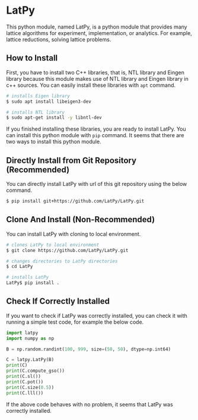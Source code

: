 # LatPy

This python module, named LatPy, is a python module that provides many lattice algorithms for experiment, implementation, or analytics. For example, lattice reductions, solving lattice problems.

## How to Install

First, you have to install two C++ libraries, that is, NTL library and Eingen library because this module makes use of NTL library and Eingen library in c++ sources.
You can easily install these libraries with ``apt`` command.

```bash
# installs Eigen library
$ sudo apt install libeigen3-dev

# installs NTL library
$ sudo apt-get install -y libntl-dev
```

If you finished installing these libraries, you are ready to install LatPy. You can install this python module with ``pip`` command. It seems that there are two ways to install this python module.

## Directly Install from Git Repository (Recommended)

You can directly install LatPy with url of this git repository using the below command.

```bash
$ pip install git+https://github.com/LatPy/LatPy.git
```

## Clone And Install (Non-Recommended)

You can install LatPy with cloning to local environment.

```bash
# clones LatPy to local environment
$ git clone https://github.com/LatPy/LatPy.git

# changes directories to LatPy directories
$ cd LatPy

# installs LatPy
LatPy$ pip install .
```

## Check If Correctly Installed

If you want to check if LatPy was correctly installed, you can check it with running a simple test code, for example the below code.

```python
import latpy
import numpy as np

B = np.random.randint(100, 999, size=(50, 50), dtype=np.int64)

C = latpy.LatPy(B)
print(C)
print(C.compute_gso())
print(C.sl())
print(C.pot())
print(C.size(0.5))
print(C.lll())
```

If the above code behaves with no problem, it seems that LatPy was correctly installed.
